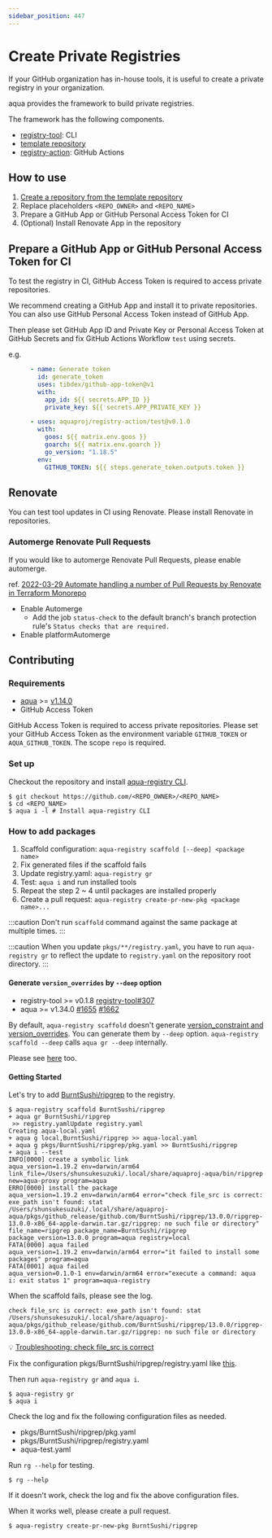 ```yaml
---
sidebar_position: 447
---
```


# Create Private Registries

If your GitHub organization has in-house tools,
it is useful to create a private registry in your organization.

aqua provides the framework to build private registries.

The framework has the following components.

* [registry-tool](https://github.com/aquaproj/registry-tool): CLI
* [template repository](https://github.com/aquaproj/template-private-aqua-registry)
* [registry-action](https://github.com/aquaproj/registry-action): GitHub Actions

## How to use

1. [Create a repository from the template repository](https://github.com/aquaproj/template-private-aqua-registry/generate)
1. Replace placeholders `<REPO_OWNER>` and `<REPO_NAME>`
1. Prepare a GitHub App or GitHub Personal Access Token for CI
1. (Optional) Install Renovate App in the repository

## Prepare a GitHub App or GitHub Personal Access Token for CI

To test the registry in CI, GitHub Access Token is required to access private repositories.

We recommend creating a GitHub App and install it to private repositories.
You can also use GitHub Personal Access Token instead of GitHub App.

Then please set GitHub App ID and Private Key or Personal Access Token at GitHub Secrets and fix GitHub Actions Workflow `test` using secrets.

e.g.

```yaml
      - name: Generate token
        id: generate_token
        uses: tibdex/github-app-token@v1
        with:
          app_id: ${{ secrets.APP_ID }}
          private_key: ${{ secrets.APP_PRIVATE_KEY }}

      - uses: aquaproj/registry-action/test@v0.1.0
        with:
          goos: ${{ matrix.env.goos }}
          goarch: ${{ matrix.env.goarch }}
          go_version: "1.18.5"
        env:
          GITHUB_TOKEN: ${{ steps.generate_token.outputs.token }}
```

## Renovate

You can test tool updates in CI using Renovate.
Please install Renovate in repositories.

### Automerge Renovate Pull Requests

If you would like to automerge Renovate Pull Requests, please enable automerge.

ref. [2022-03-29 Automate handling a number of Pull Requests by Renovate in Terraform Monorepo](https://devs.quipper.com/2022/03/29/automate-handling-a-number-of-pull-requests-by-renovate-in-terraform-monorepo.html)

- Enable Automerge
  - Add the job `status-check` to the default branch's branch protection rule's `Status checks that are required.`
- Enable platformAutomerge

## Contributing

### Requirements

- [aqua](https://aquaproj.github.io/docs/reference/install) >= [v1.14.0](https://github.com/aquaproj/aqua/releases/tag/v1.14.0)
- GitHub Access Token

GitHub Access Token is required to access private repositories.
Please set your GitHub Access Token as the environment variable `GITHUB_TOKEN` or `AQUA_GITHUB_TOKEN`. The scope `repo` is required.

### Set up

Checkout the repository and install [aqua-registry CLI](https://github.com/aquaproj/registry-tool).

```console
$ git checkout https://github.com/<REPO_OWNER>/<REPO_NAME>
$ cd <REPO_NAME>
$ aqua i -l # Install aqua-registry CLI
```

### How to add packages

1. Scaffold configuration: `aqua-registry scaffold [--deep] <package name>`
1. Fix generated files if the scaffold fails
1. Update registry.yaml: `aqua-registry gr`
1. Test: `aqua i` and run installed tools
1. Repeat the step 2 ~ 4 until packages are installed properly
1. Create a pull request: `aqua-registry create-pr-new-pkg <package name>...`

:::caution
Don't run `scaffold` command against the same package at multiple times.
:::

:::caution
When you update `pkgs/**/registry.yaml`, you have to run `aqua-registry gr` to reflect the update to `registry.yaml` on the repository root directory.
:::

#### Generate `version_overrides` by `--deep` option

- registry-tool >= v0.1.8 [registry-tool#307](https://github.com/aquaproj/registry-tool/pull/307)
- aqua >= v1.34.0 [#1655](https://github.com/aquaproj/aqua/issues/1655) [#1662](https://github.com/aquaproj/aqua/pull/1662)

By default, `aqua-registry scaffold` doesn't generate [version_constraint and version_overrides](/docs/registry-config/version-overrides/).
You can generate them by `--deep` option.
`aqua-registry scaffold --deep` calls `aqua gr --deep` internally.

Please see [here](scaffold-registry.md#generate-version_overrides-by---deep-option) too.

#### Getting Started

Let's try to add [BurntSushi/ripgrep](https://github.com/BurntSushi/ripgrep) to the registry.

```console
$ aqua-registry scaffold BurntSushi/ripgrep
+ aqua gr BurntSushi/ripgrep
 >> registry.yamlUpdate registry.yaml
Creating aqua-local.yaml
+ aqua g local,BurntSushi/ripgrep >> aqua-local.yaml
+ aqua g pkgs/BurntSushi/ripgrep/pkg.yaml >> BurntSushi/ripgrep
+ aqua i --test
INFO[0000] create a symbolic link                        aqua_version=1.19.2 env=darwin/arm64 link_file=/Users/shunsukesuzuki/.local/share/aquaproj-aqua/bin/ripgrep new=aqua-proxy program=aqua
ERRO[0000] install the package                           aqua_version=1.19.2 env=darwin/arm64 error="check file_src is correct: exe_path isn't found: stat /Users/shunsukesuzuki/.local/share/aquaproj-aqua/pkgs/github_release/github.com/BurntSushi/ripgrep/13.0.0/ripgrep-13.0.0-x86_64-apple-darwin.tar.gz/ripgrep: no such file or directory" file_name=ripgrep package_name=BurntSushi/ripgrep package_version=13.0.0 program=aqua registry=local
FATA[0000] aqua failed                                   aqua_version=1.19.2 env=darwin/arm64 error="it failed to install some packages" program=aqua
FATA[0001] aqua failed                                   aqua_version=0.1.0-1 env=darwin/arm64 error="execute a command: aqua i: exit status 1" program=aqua-registry
```

When the scaffold fails, please see the log.

```
check file_src is correct: exe_path isn't found: stat /Users/shunsukesuzuki/.local/share/aquaproj-aqua/pkgs/github_release/github.com/BurntSushi/ripgrep/13.0.0/ripgrep-13.0.0-x86_64-apple-darwin.tar.gz/ripgrep: no such file or directory
```

:bulb: [Troubleshooting: check file_src is correct](/docs/trouble-shooting#check-file_src-is-correct)

Fix the configuration pkgs/BurntSushi/ripgrep/registry.yaml like [this](https://github.com/aquaproj/aqua-registry/blob/main/pkgs/BurntSushi/ripgrep/registry.yaml).

Then run `aqua-registry gr` and `aqua i`.

```console
$ aqua-registry gr
$ aqua i
```

Check the log and fix the following configuration files as needed.

- pkgs/BurntSushi/ripgrep/pkg.yaml
- pkgs/BurntSushi/ripgrep/registry.yaml
- aqua-test.yaml

Run `rg --help` for testing.

```console
$ rg --help
```

If it doesn't work, check the log and fix the above configuration files.

When it works well, please create a pull request.

```console
$ aqua-registry create-pr-new-pkg BurntSushi/ripgrep
```
